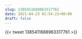 ```yaml
---
slug: 1385411688963317761
date: 2021-04-23 01:54:21+00:00
draft: false
---
```


{{< tweet 1385411688963317761 >}}
